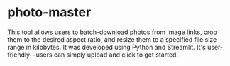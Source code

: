 # photo-master
This tool allows users to batch-download photos from image links, crop them to the desired aspect ratio, and resize them to a specified file size range in kilobytes. It was developed using Python and Streamlit. It's user-friendly—users can simply upload and click to get started.
